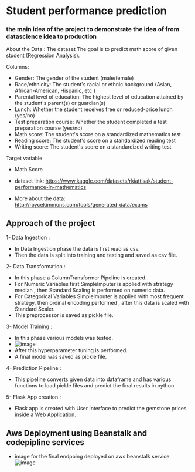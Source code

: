 
# Student performance prediction
### the main idea of the project to demonstrate the idea of from datascience idea to production 

About the Data :
The dataset The goal is to predict math score of given student (Regression Analysis).


Columns:

* Gender: The gender of the student (male/female)
* Race/ethnicity: The student's racial or ethnic background (Asian, African-American, Hispanic, etc.)
* Parental level of education: The highest level of education attained by the student's parent(s) or guardian(s)
* Lunch: Whether the student receives free or reduced-price lunch (yes/no)
* Test preparation course: Whether the student completed a test preparation course (yes/no)
* Math score: The student's score on a standardized mathematics test
* Reading score: The student's score on a standardized reading test
* Writing score: The student's score on a standardized writing test

Target variable
* Math Score

* dataset link: https://www.kaggle.com/datasets/rkiattisak/student-performance-in-mathematics
* More about the data: http://roycekimmons.com/tools/generated_data/exams

## Approach of the project
1- Data Ingestion :

* In Data Ingestion phase the data is first read as csv.
* Then the data is split into training and testing and saved as csv file.

2- Data Transformation :

* In this phase a ColumnTransformer Pipeline is created.
* For Numeric Variables first SimpleImputer is applied with strategy median , then Standard Scaling is performed on numeric data.
* For Categorical Variables SimpleImputer is applied with most frequent strategy, then ordinal encoding performed , after this data is scaled with Standard Scaler.
* This preprocessor is saved as pickle file.

3- Model Training :

* In this phase various models was tested.
* ![image](https://user-images.githubusercontent.com/39285876/234408455-f2be0c51-a50e-4393-97dd-a4c58f6e715a.png)
* After this hyperparameter tuning is performed.
* A final model was saved as pickle file.

4- Prediction Pipeline :

* This pipeline converts given data into dataframe and has various functions to load pickle files and predict the final results in python.

5- Flask App creation :

* Flask app is created with User Interface to predict the gemstone prices inside a Web Application.

## Aws Deployment using Beanstalk and codepipline services
* image for the final endpoing deployed on aws beanstalk service
![image](https://user-images.githubusercontent.com/39285876/234405912-a37fd189-3f39-452d-b565-689e71f3ef49.png)

